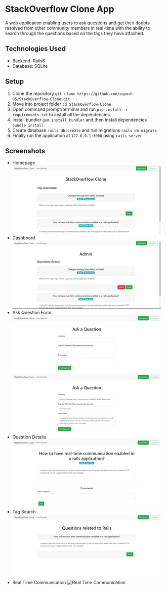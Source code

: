 # StackOverflow Clone App

A web application enabling users to ask questions and get their doubts resolved from other community members in real-time with the ability to search through the questions based on the tags they have attached.

## Technologies Used

- Backend: Rails6
- Database: SQLite

## Setup

1. Clone the repository `git clone https://github.com/aayush-05/StackOverflow-Clone.git`
2. Move into project folder `cd StackOverflow-Clone`
3. Open command prompt/terminal and run `pip install -r requirements.txt` to install all the dependencies.
4. Install bundler `gem install bundler` and then install dependencies `bundle install`
5. Create database `rails db:create` and run migrations `rails db:migrate`
6. Finally run the application at `127.0.0.1:3000` using `rails server`

## Screenshots

- Homepage
  ![Homepage](/screenshots/home.PNG)
- Dashboard
  ![Dashboard](/screenshots/dashboard.PNG)
- Ask Question Form
  ![Ask Question Form](/screenshots/askQuestion.PNG)
  ![Ask Question Form](/screenshots/askQuestion2.PNG)
- Question Details
  ![Question Details](/screenshots/question.PNG)
- Tag Search
  ![Tag Search](/screenshots/tagSearch.PNG)
- Real Time Communication
  ![Real Time Communication](/screenshots/realTimeComment.gif)

